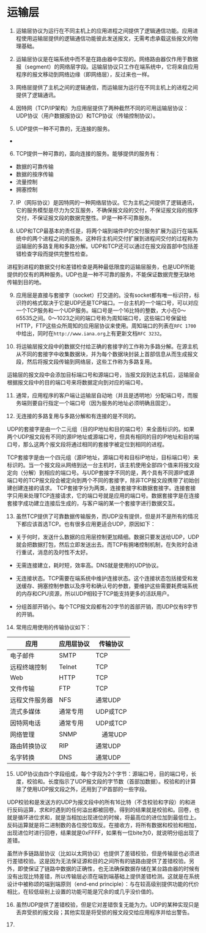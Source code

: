 # 运输层

1. 运输层协议为运行在不同主机上的应用进程之间提供了逻辑通信功能。应用进程使用运输层提供的逻辑通信功能彼此发送报文，无需考虑承载这些报文的物理基础。

2. 运输层协议是在端系统中而不是在路由器中实现的。网络路由器仅作用于数据报（segment）的网络层字段。运输层协议只工作在端系统中，它将来自应用程序的报文移动到网络边缘（即网络层），反过来也一样。

3. 网络层提供了主机之间的逻辑通信，而运输层为运行在不同主机上的进程之间提供了逻辑通讯。

4. 因特网（TCP/IP架构）为应用层提供了两种截然不同的可用运输层协议：UDP协议（用户数据报协议）和TCP协议（传输控制协议）。

5. UDP提供一种不可靠的，无连接的服务。
  - 

6. TCP提供一种可靠的，面向连接的服务。能够提供的服务有：
  - 数据的可靠传输
  - 数据的按序传输
  - 流量控制
  - 拥塞控制

7. IP（网际协议）是因特网的一种网络层协议。它为主机之间提供了逻辑通讯，它的服务模型是尽力为交互服务，不确保报文段的交付，不保证报文段的按序交付，不保证报文段的数据完整性。IP是一种不可靠服务。

8. UDP和TCP最基本的责任是，将两个端到端件IP的交付服务扩展为运行在端系统中的两个进程之间的服务。这种将主机间交付扩展到进程间交付的过程称为运输层的多路复用和多路分解。UDP和TCP还可以通过在报文段首部中包括差错检查字段而提供完整性检查。

  进程到进程的数据交付和差错检查是两种最低限度的运输层服务，也是UDP所能提供的仅有的两种服务。UDP也是一种不可靠的服务，不能保证数据完整无缺地传输到目的地。

9. 应用层是直接与套接字（socket）打交道的。没有socket都有唯一标识符，标识符的格式取决于它是UDP还是TCP端口。一台主机的一个端口号，可以对应一个TCP服务和一个UDP服务。端口号是一个16比特的整数，大小在0～65535之间。0～1023之间的端口号称为周知端口号，这些端口号保留给HTTP，FTP这些众所周知的应用层协议来使用。周知端口的列表在`RFC 1700`中给出，同时在`http://www.iana.org`上有更新文档`RFC 3232`。

10. 将运输层报文段中的数据交付给正确的套接字的工作称为多路分解。在源主机从不同的套接字中收集数据块，并为每个数据块封装上首部信息从而生成报文段，然后将报文段传输到网络层，这些工作称为多路复用。

  运输层的报文段中会添加目标端口号和源端口号，当报文段到达主机后，运输层会根据报文段中的目的端口号来将数据定向到对应的端口号。

11. 通常，应用程序的客户端让运输层自动地（并且是透明地）分配端口号，而服务端则要自行指定一个端口号（因为服务的地址必须明确且固定）。

12. 无连接的多路复用与多路分解和有连接的是不同的。

  UDP的套接字是由一个二元组（目的IP地址和目的端口号）来全面标识的。如果两个UDP报文段有不同的源IP地址或源端口号，但具有相同的目的IP地址和目的端口号，那么这两个报文段将通过相同的套接字被定位到相同的进程。

  TCP套接字是由一个四元组（源IP地址，源端口号和目标IP地址，目标端口号）来标识的。当一个报文段从网络到达一台主机时，该主机使用全部四个值来将报文段定向（分解）到相应的端口号。与UDP套接字不同的是，两个具有不同源IP或源端口号的TCP报文段会被定向到两个不同的套接字，除非TCP报文段携带了初始创建创建连接的请求。
  TCP套接字分为两类，连接套接字和数据套接字。连接套接字只用来处理TCP连接请求，它的端口号就是应用的端口号。数据套接字是在连接套接字成功建立连接后生成的，与客户端的某一个套接字进行数据交互。

13. 虽然TCP提供了可靠数据传输服务，而UDP没有提供，但是并不是所有的情况下都应该首选TCP。也有很多应用更适合UDP，原因如下：

  - 关于何时，发送什么数据的应用层控制更加精细。数据只要发送给UDP，UDP就会把数据打包，然后立即发送出去。而TCP有拥堵控制机制，在失败时会进行重试，消息的及时性不太好。

  - 无需连接建立，耗时短，效率高。DNS就是使用的UDP协议。

  - 无连接状态。TCP需要在端系统中维护连接状态。这个连接状态包括接受和发送缓存、拥塞控制参数以及序号和确认号的参数，要维护这些需要耗费端系统的内存和CPU资源，所以UDP相较于TCP能支持更多的活跃用户。

  - 分组首部开销小。每个TCP报文段都有20字节的首部开销，而UDP仅有8字节的开销。

14. 常用应用使用的传输协议如下：

  | 应用           | 应用层协议 | 传输协议  |
  | ---            | ---        | ---       |
  | 电子邮件       | SMTP       | TCP       |
  | 远程终端控制   | Telnet     | TCP       |
  | Web            | HTTP       | TCP       |
  | 文件传输       | FTP        | TCP       |
  | 远程文件服务器 | NFS        | 通常UDP   |
  | 流式多媒体     | 通常专用   | UDP或TCP  |
  | 因特网电话     | 通常专用   | UDP或TCP  |
  | 网络管理       | SNMP       | 　通常UDP |
  | 路由转换协议   | RIP        | 通常UDP   |
  | 名字转换       | DNS        | 通常UDP   |

15. UDP协议由四个字段组成，每个字段为2个字节：源端口号，目的端口号，长度，校验和。长度指示了UDP报文段的字节数（首部加数据）。校验和的计算除了使用UDP报文段之外，还用到了IP首部的一些字段。

  UDP校验和是发送方的UDP为报文段中的所有16比特（不含校验和字段）的和进行反码运算，求和时遇到的任何溢出都被回卷。得到的结果就是校验和。回卷，也就是循环进位求和，就是当相加出现进位的时候，将最高位的进位加到最低位上。反码运算就是将二进制数的各位按位取反。在接收方，将所有数据和校验和相加，出现进位时进行回卷，结果就是0xFFFF，如果有一位bite为0，就说明分组出现了差错。

  虽然许多链路层协议（比如以太网协议）也提供了差错校验，但是传输层也必须进行差错校验。这是因为无法保证源和目的之间所有的链路由提供了差错校验。另外，即使保证了链路中数据的正确性，也无法确保数据存储在某台路由器的时候有没有出现比特差错，所以传输层必须在端到端基础上提供差错检测。这就是在系统设计中被称颂的端到端原则（end-end principle）：与在较高级别提供功能的代价相比，在较低级别上设置的功能可能是冗余的或几乎没价值的。

16. 虽然UDP提供了差错校验，但是它对差错恢复无能为力。UDP的某种实现只是丢弃受损的报文段；其他实现是将受损的报文段交给应用程序并给出警告。

17. 
